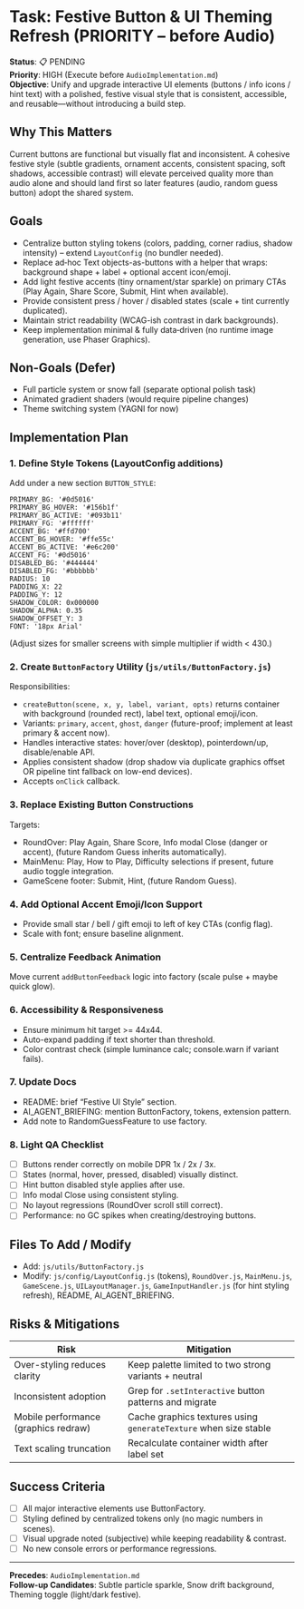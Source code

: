 # Task: Festive Button & UI Theming Refresh (PRIORITY – before Audio)

**Status**: 📋 PENDING  
**Priority**: HIGH (Execute before `AudioImplementation.md`)  
**Objective**: Unify and upgrade interactive UI elements (buttons / info icons / hint text) with a polished, festive visual style that is consistent, accessible, and reusable—without introducing a build step.

## Why This Matters
Current buttons are functional but visually flat and inconsistent. A cohesive festive style (subtle gradients, ornament accents, consistent spacing, soft shadows, accessible contrast) will elevate perceived quality more than audio alone and should land first so later features (audio, random guess button) adopt the shared system.

## Goals
- Centralize button styling tokens (colors, padding, corner radius, shadow intensity) – extend `LayoutConfig` (no bundler needed).
- Replace ad‑hoc Text objects-as-buttons with a helper that wraps: background shape + label + optional accent icon/emoji.
- Add light festive accents (tiny ornament/star sparkle) on primary CTAs (Play Again, Share Score, Submit, Hint when available).
- Provide consistent press / hover / disabled states (scale + tint currently duplicated).
- Maintain strict readability (WCAG-ish contrast in dark backgrounds).
- Keep implementation minimal & fully data‑driven (no runtime image generation, use Phaser Graphics). 

## Non-Goals (Defer)
- Full particle system or snow fall (separate optional polish task)
- Animated gradient shaders (would require pipeline changes)
- Theme switching system (YAGNI for now)

## Implementation Plan
### 1. Define Style Tokens (LayoutConfig additions)
Add under a new section `BUTTON_STYLE`:
```
PRIMARY_BG: '#0d5016'
PRIMARY_BG_HOVER: '#156b1f'
PRIMARY_BG_ACTIVE: '#093b11'
PRIMARY_FG: '#ffffff'
ACCENT_BG: '#ffd700'
ACCENT_BG_HOVER: '#ffe55c'
ACCENT_BG_ACTIVE: '#e6c200'
ACCENT_FG: '#0d5016'
DISABLED_BG: '#444444'
DISABLED_FG: '#bbbbbb'
RADIUS: 10
PADDING_X: 22
PADDING_Y: 12
SHADOW_COLOR: 0x000000
SHADOW_ALPHA: 0.35
SHADOW_OFFSET_Y: 3
FONT: '18px Arial'
```
(Adjust sizes for smaller screens with simple multiplier if width < 430.)

### 2. Create `ButtonFactory` Utility (`js/utils/ButtonFactory.js`)
Responsibilities:
- `createButton(scene, x, y, label, variant, opts)` returns container with background (rounded rect), label text, optional emoji/icon.
- Variants: `primary`, `accent`, `ghost`, `danger` (future-proof; implement at least primary & accent now).
- Handles interactive states: hover/over (desktop), pointerdown/up, disable/enable API.
- Applies consistent shadow (drop shadow via duplicate graphics offset OR pipeline tint fallback on low-end devices).
- Accepts `onClick` callback.

### 3. Replace Existing Button Constructions
Targets:
- RoundOver: Play Again, Share Score, Info modal Close (danger or accent), (future Random Guess inherits automatically).
- MainMenu: Play, How to Play, Difficulty selections if present, future audio toggle integration.
- GameScene footer: Submit, Hint, (future Random Guess).

### 4. Add Optional Accent Emoji/Icon Support
- Provide small star / bell / gift emoji to left of key CTAs (config flag).
- Scale with font; ensure baseline alignment.

### 5. Centralize Feedback Animation
Move current `addButtonFeedback` logic into factory (scale pulse + maybe quick glow).

### 6. Accessibility & Responsiveness
- Ensure minimum hit target >= 44x44.
- Auto-expand padding if text shorter than threshold.
- Color contrast check (simple luminance calc; console.warn if variant fails).

### 7. Update Docs
- README: brief “Festive UI Style” section.
- AI_AGENT_BRIEFING: mention ButtonFactory, tokens, extension pattern.
- Add note to RandomGuessFeature to use factory.

### 8. Light QA Checklist
- [ ] Buttons render correctly on mobile DPR 1x / 2x / 3x.
- [ ] States (normal, hover, pressed, disabled) visually distinct.
- [ ] Hint button disabled style applies after use.
- [ ] Info modal Close using consistent styling.
- [ ] No layout regressions (RoundOver scroll still correct).
- [ ] Performance: no GC spikes when creating/destroying buttons.

## Files To Add / Modify
- Add: `js/utils/ButtonFactory.js`
- Modify: `js/config/LayoutConfig.js` (tokens), `RoundOver.js`, `MainMenu.js`, `GameScene.js`, `UILayoutManager.js`, `GameInputHandler.js` (for hint styling refresh), README, AI_AGENT_BRIEFING.

## Risks & Mitigations
| Risk | Mitigation |
|------|------------|
| Over-styling reduces clarity | Keep palette limited to two strong variants + neutral | 
| Inconsistent adoption | Grep for `.setInteractive` button patterns and migrate | 
| Mobile performance (graphics redraw) | Cache graphics textures using `generateTexture` when size stable | 
| Text scaling truncation | Recalculate container width after label set | 

## Success Criteria
- [ ] All major interactive elements use ButtonFactory.
- [ ] Styling defined by centralized tokens only (no magic numbers in scenes).
- [ ] Visual upgrade noted (subjective) while keeping readability & contrast.
- [ ] No new console errors or performance regressions.

---
**Precedes**: `AudioImplementation.md`  
**Follow-up Candidates**: Subtle particle sparkle, Snow drift background, Theming toggle (light/dark festive).
